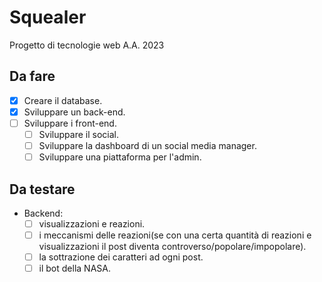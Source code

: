 # Squealer
Progetto di tecnologie web A.A. 2023
## Da fare
- [X] Creare il database.
- [X] Sviluppare un back-end.
- [ ] Sviluppare i front-end.
    - [ ] Sviluppare il social.
    - [ ] Sviluppare la dashboard di un social media manager.
    - [ ] Sviluppare una piattaforma per l'admin.
## Da testare
- Backend:
    - [ ] visualizzazioni e reazioni.
    - [ ] i meccanismi delle reazioni(se con una certa quantità di reazioni e visualizzazioni il post diventa controverso/popolare/impopolare).
    - [ ] la sottrazione dei caratteri ad ogni post.
    - [ ] il bot della NASA.
